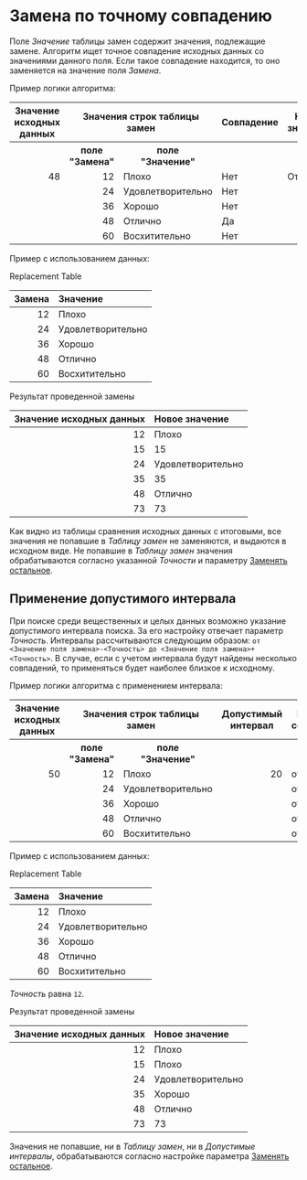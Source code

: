 # Замена по точному совпадению

Поле *Значение* таблицы замен содержит значения, подлежащие замене. Алгоритм ищет точное совпадение исходных данных со значениями данного поля. Если такое совпадение находится, то оно заменяется на значение поля *Замена*.

Пример логики алгоритма:

<table>
<thead>
<tr><th>Значение исходных данных</th><th colspan="2">Значения строк таблицы замен</th><th>Совпадение</th><th>Новое значение</th></tr>
</thead>
<tbody>
<tr><td> </td><th>поле<br>"Замена"</th><th>поле<br>"Значение"</th><td> </td><td> </td></tr>
<tr><td rowspan="5" valign="top" align="right">48</td><td align="right">12</td><td align="left">Плохо</td><td>Нет</td><td rowspan="5" valign="top" align="left">Отлично</td></tr>
<tr><td align="right">24</td><td align="left">Удовлетворительно</td><td>Нет</td></tr>
<tr><td align="right">36</td><td align="left">Хорошо</td><td>Нет</td></tr>
<tr><td align="right">48</td><td align="left">Отлично</td><td>Да</td></tr>
<tr><td align="right">60</td><td align="left">Восхитительно</td><td>Нет</td></tr>
</tbody>
</table>

Пример с использованием данных:

Replacement Table

|Замена|Значение|
|-:|:-|
|12|Плохо|
|24|Удовлетворительно|
|36|Хорошо|
|48|Отлично|
|60|Восхитительно|

Результат проведенной замены

|Значение исходных данных|Новое значение|
|-:|:-|
|12|Плохо|
|15|15|
|24|Удовлетворительно|
|35|35|
|48|Отлично|
|73|73|

Как видно из таблицы сравнения исходных данных с итоговыми, все значения не попавшие в *Таблицу замен* не заменяются, и выдаются в исходном виде. Не попавшие в *Таблицу замен* значения обрабатываются согласно указанной *Точности* и параметру [Заменять остальное](./other-match.md).

## Применение допустимого интервала

При поиске среди вещественных и целых данных возможно указание допустимого интервала поиска. За его настройку отвечает параметр *Точность*. Интервалы рассчитываются следующим образом: `от <Значение поля замена>-<Точность> до <Значение поля замена>+<Точность>`. В случае, если с учетом интервала будут найдены несколько совпадений, то применяться будет наиболее близкое к исходному.

Пример логики алгоритма с применением интервала:

<table>
<thead>
<tr><th>Значение исходных данных</th><th colspan="2">Значения строк таблицы замен </th><th>Допустимый интервал</th><th>Интервал совпадения</th><th>Совпадение</th><th>Наиболее близкое к исходному</th><th>Новое значение</th></tr>
</thead>
<tbody>
<tr><th></th><th>поле<br>"Замена"</th><th>поле<br>"Значение"</th><th></th><th></th><th></th><th></th><th></th></tr>
<tr><td rowspan="5" valign="top" align="right">50</td><td align="right">12</td><td>Плохо</td><td rowspan="5" valign="top" align="right">20</td><td>от -8 до 32</td><td>Нет</td><td>Нет</td><td rowspan="5" valign="top" align="center">Отлично</td></tr>
<tr><td align="right">24</td><td>Удовлетворительно</td></td><td> от 4 до 44</td><td>Нет</td><td>Нет</td></tr>
<tr><td align="right">36</td><td>Хорошо</td></td><td>от 16 до 56</td><td>Да</td><td>Нет</td></tr>
<tr><td align="right">48</td><td>Отлично</td></td><td>от 28 до 68</td><td>Да</td><td>Да</td></tr>
<tr><td align="right">60</td><td>Восхитительно</td></td><td>от 40 до 80</td><td>Да</td><td>Нет</td></tr>
</tbody>
</table>

Пример с использованием данных:

Replacement Table

|Замена|Значение|
|-:|:-|
|12|Плохо|
|24|Удовлетворительно|
|36|Хорошо|
|48|Отлично|
|60|Восхитительно|

*Точность* равна `12`.

Результат проведенной замены

|Значение исходных данных|Новое значение|
|-:|:-|
|12|Плохо|
|15|Плохо|
|24|Удовлетворительно|
|35|Хорошо|
|48|Отлично|
|73|73|

Значения не попавшие, ни в *Таблицу замен*, ни в *Допустимые интервалы*, обрабатываются согласно настройке параметра [Заменять остальное](./other-match.md).